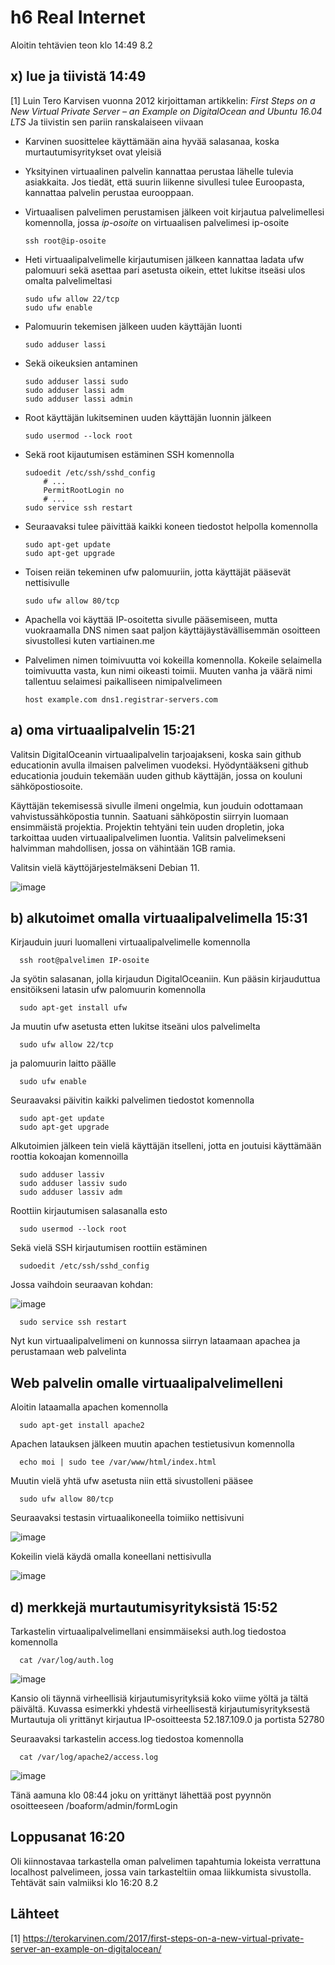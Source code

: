 # h6 Real Internet

Aloitin tehtävien teon klo 14:49 8.2

## x) lue ja tiivistä 14:49

[1] Luin Tero Karvisen vuonna 2012 kirjoittaman artikkelin: *First Steps on a New Virtual Private Server – an Example on DigitalOcean and Ubuntu 16.04 LTS* Ja tiivistin sen pariin ranskalaiseen viivaan

- Karvinen suosittelee käyttämään aina hyvää salasanaa, koska murtautumisyritykset ovat yleisiä
- Yksityinen virtuaalinen palvelin kannattaa perustaa lähelle tulevia asiakkaita. Jos tiedät, että suurin liikenne sivullesi tulee Euroopasta, kannattaa palvelin perustaa eurooppaan.
- Virtuaalisen palvelimen perustamisen jälkeen voit kirjautua palvelimellesi komennolla, jossa *ip-osoite* on virtuaalisen palvelimesi ip-osoite

      ssh root@ip-osoite

- Heti virtuaalipalvelimelle kirjautumisen jälkeen kannattaa ladata ufw palomuuri sekä asettaa pari asetusta oikein, ettet lukitse itseäsi ulos omalta palvelimeltasi

      sudo ufw allow 22/tcp
      sudo ufw enable

- Palomuurin tekemisen jälkeen uuden käyttäjän luonti

      sudo adduser lassi
      
- Sekä oikeuksien antaminen 
           
      sudo adduser lassi sudo
      sudo adduser lassi adm
      sudo adduser lassi admin

- Root käyttäjän lukitseminen uuden käyttäjän luonnin jälkeen

      sudo usermod --lock root
      
- Sekä root kijautumisen estäminen SSH komennolla

      sudoedit /etc/ssh/sshd_config
          # ...
          PermitRootLogin no
          # ...
      sudo service ssh restart

- Seuraavaksi tulee päivittää kaikki koneen tiedostot helpolla komennolla

      sudo apt-get update
      sudo apt-get upgrade
      
- Toisen reiän tekeminen ufw palomuuriin, jotta käyttäjät pääsevät nettisivulle

      sudo ufw allow 80/tcp

- Apachella voi käyttää IP-osoitetta sivulle pääsemiseen, mutta vuokraamalla DNS nimen saat paljon käyttäjäystävällisemmän osoitteen sivustollesi kuten vartiainen.me
- Palvelimen nimen toimivuutta voi kokeilla komennolla. Kokeile selaimella toimivuutta vasta, kun nimi oikeasti toimii. Muuten vanha ja väärä nimi tallentuu selaimesi paikalliseen nimipalvelimeen

      host example.com dns1.registrar-servers.com
      
## a) oma virtuaalipalvelin 15:21

Valitsin DigitalOceanin virtuaalipalvelin tarjoajakseni, koska sain github educationin avulla ilmaisen palvelimen vuodeksi.
Hyödyntääkseni github educationia jouduin tekemään uuden github käyttäjän, jossa on kouluni sähköpostiosoite.

Käyttäjän tekemisessä sivulle ilmeni ongelmia, kun jouduin odottamaan vahvistussähköpostia tunnin. Saatuani sähköpostin siirryin luomaan ensimmäistä projektia.
Projektin tehtyäni tein uuden dropletin, joka tarkoittaa uuden virtuaalipalvelimen luontia. Valitsin palvelimekseni halvimman mahdollisen, jossa on vähintään 1GB ramia.

Valitsin vielä käyttöjärjestelmäkseni Debian 11. 

![image](https://user-images.githubusercontent.com/112076377/217543960-da1a9c78-2db8-4622-8fc6-aa9c165cb76b.png)


## b) alkutoimet omalla virtuaalipalvelimella 15:31

Kirjauduin juuri luomalleni virtuaalipalvelimelle komennolla

      ssh root@palvelimen IP-osoite

Ja syötin salasanan, jolla kirjaudun DigitalOceaniin. Kun pääsin kirjauduttua ensitöikseni latasin ufw palomuurin komennolla

      sudo apt-get install ufw
      
Ja muutin ufw asetusta etten lukitse itseäni ulos palvelimelta

      sudo ufw allow 22/tcp

ja palomuurin laitto päälle

      sudo ufw enable

Seuraavaksi päivitin kaikki palvelimen tiedostot komennolla 
      
      sudo apt-get update
      sudo apt-get upgrade
      
Alkutoimien jälkeen tein vielä käyttäjän itselleni, jotta en joutuisi käyttämään roottia kokoajan komennoilla

      sudo adduser lassiv
      sudo adduser lassiv sudo
      sudo adduser lassiv adm

Roottiin kirjautumisen salasanalla esto 

      sudo usermod --lock root
      
Sekä vielä SSH kirjautumisen roottiin estäminen

      sudoedit /etc/ssh/sshd_config
      
Jossa vaihdoin seuraavan kohdan:

![image](https://user-images.githubusercontent.com/112076377/217545295-d6091f03-4108-4bf0-a96e-3d7d35b6868b.png)

      sudo service ssh restart

Nyt kun virtuaalipalvelimeni on kunnossa siirryn lataamaan apachea ja perustamaan web palvelinta

## Web palvelin omalle virtuaalipalvelimelleni

Aloitin lataamalla apachen komennolla

      sudo apt-get install apache2
      
Apachen latauksen jälkeen muutin apachen testietusivun komennolla

      echo moi | sudo tee /var/www/html/index.html

Muutin vielä yhtä ufw asetusta niin että sivustolleni pääsee

      sudo ufw allow 80/tcp
      
Seuraavaksi testasin virtuaalikoneella toimiiko nettisivuni 

![image](https://user-images.githubusercontent.com/112076377/217557500-18f5d13c-b5a2-42d1-bffe-db655d577bce.png)

Kokeilin vielä käydä omalla koneellani nettisivulla 

![image](https://user-images.githubusercontent.com/112076377/217557277-0b21acfd-4943-4280-818e-e5393b05ab39.png)



## d) merkkejä murtautumisyrityksistä 15:52

Tarkastelin virtuaalipalvelimellani ensimmäiseksi auth.log tiedostoa komennolla

      cat /var/log/auth.log

![image](https://user-images.githubusercontent.com/112076377/217552812-70336f52-a085-4222-a753-0d2b9877f198.png)

Kansio oli täynnä virheellisiä kirjautumisyrityksiä koko viime yöltä ja tältä päivältä. Kuvassa esimerkki yhdestä virheellisestä kirjautumisyrityksestä
Murtautuja oli yrittänyt kirjautua IP-osoitteesta 52.187.109.0 ja portista 52780

Seuraavaksi tarkastelin access.log tiedostoa komennolla

      cat /var/log/apache2/access.log

![image](https://user-images.githubusercontent.com/112076377/217554103-d65bb5ff-9398-46bf-9d6a-d24bad9be316.png)

Tänä aamuna klo 08:44 joku on yrittänyt lähettää post pyynnön osoitteeseen /boaform/admin/formLogin

## Loppusanat 16:20

Oli kiinnostavaa tarkastella oman palvelimen tapahtumia lokeista verrattuna localhost palvelimeen, jossa vain tarkasteltiin omaa liikkumista sivustolla.
Tehtävät sain valmiiksi klo 16:20 8.2

## Lähteet

[1] https://terokarvinen.com/2017/first-steps-on-a-new-virtual-private-server-an-example-on-digitalocean/
